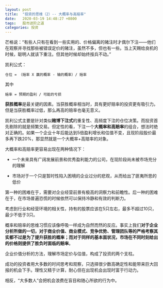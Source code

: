```yaml
---
layout: post
title:  "投资的思维（2）-- 大概率与高赔率"
date:   2020-03-19 14:48:27 +0800
tags:   股市进阶之道
categories: 投资
---
```


芒格说：“有些人只有在看到一些实用的、价格偏离的赌注时才偶尔下注——他们在观察并寻找那些被错误定价的赌注，虽然不多，但也有一些。当上天赐给良机的时候，聪明人就该下重注。但其他时候却始终按兵不动。”


凯利公式：

    仓位 = （赔率 X 赢的概率 - 输的概率）/ 赔率

其中

    赔率 = 预期的盈利 / 可能的亏损

**获胜概率**是最关键的因素。当获胜概率相当时，具有更好赔率的投资更有吸引力。但是当获胜概率过低，那么再高的赔率也毫无意义。

凯利公式主要是针对类似**赌博下注式**的重复性、高频度下注的仓位决策。而投资首先剔除的就是频繁交易。但定性的看，下注一个**大概率和高赔率**的组合，想法时绝对正确的。如果一个企业十年后能达到5倍盈利增长和估值不变，且现阶段股价最多再下跌20%，那显然就是一个大概率+高赔率的对象。

大概率和高赔率更容易出现在两种情况下：

+ 一个未来具有广阔发展前景和优秀盈利能力的公司，在现阶段尚未被市场充分的理解

+ 市场对于一个只是暂时性陷入困境的企业过分的悲观，从而给出了匪夷所思的低价

第一种的困难在于，需要对企业经营前景有极高的洞察力和前瞻性。后一种的困难在于，在市场普遍恐慌的时候依然可以保持冷静和有效的判断力。

考虑到行业和经营环境的相关性，持有的股票应该在5只左右，最多不超过10只，最少不低于3只。

概率和赔率的思维习惯应该像呼吸一样成为自然而然的反应。事实上我们**对于企业分析所做的一切，对于商业价值、商业模式、竞争优势、管理团队等的严格考察其实都不过是为了提升获胜的概率；而对于同样的基本面状况，市场在不同时刻给出的价格则提供了胜负时面临的赔率**。

企业价值分析的方法，理解市场定价与估值，构成了投资的两个支柱。

成功的投资者用大多数的时间思考和观察，只选择很少数高确定性和能带来巨大回报的机会下手。理性又精于计算，耐心但在出现机会出现时富于行动力。

相反，“大多数人”会把机会浪费在盲目和随心所欲的行为中。
